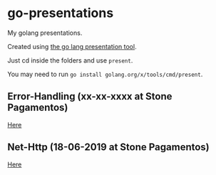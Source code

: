 # go-presentations

My golang presentations.

Created using [the go lang presentation tool](http://halyph.com/blog/2015/05/18/golang-presentation-tool.html).

Just cd inside the folders and use `present`.

You may need to run `go install golang.org/x/tools/cmd/present`.

## Error-Handling (xx-xx-xxxx at Stone Pagamentos)

[Here](./error-handling)

## Net-Http (18-06-2019 at Stone Pagamentos)

[Here](./net-http)
